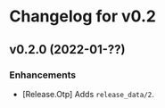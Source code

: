 # Changelog for v0.2

## v0.2.0 (2022-01-??)

### Enhancements
  * [Release.Otp] Adds `release_data/2`.

